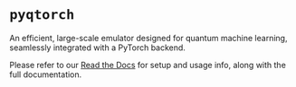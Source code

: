 # `pyqtorch`

An efficient, large-scale emulator designed for quantum machine learning, seamlessly integrated with a PyTorch backend.

Please refer to our [Read the Docs](https://pyqtorch.readthedocs.io/en/latest/) for setup and usage info, along with the full documentation.
